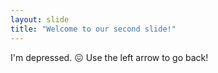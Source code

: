 ```yaml
---
layout: slide
title: "Welcome to our second slide!"
---
```

I'm depressed. :confounded:
Use the left arrow to go back!
